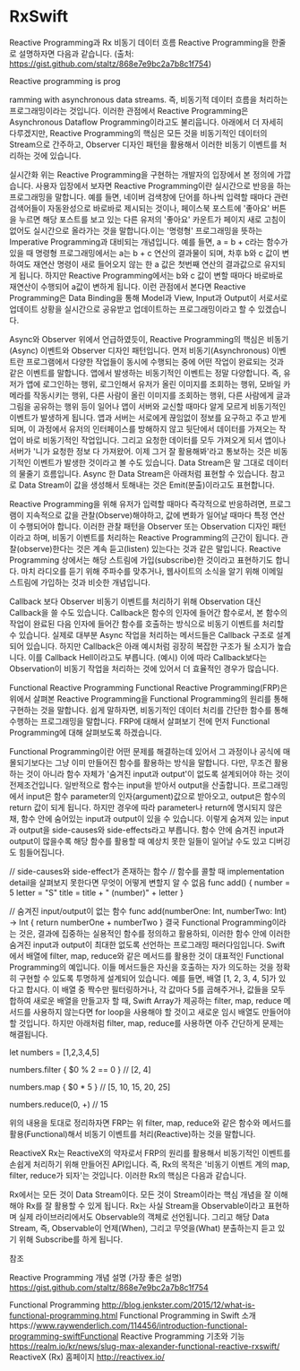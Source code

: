 # RxSwift




Reactive Programming과 Rx
비동기 데이터 흐름
Reactive Programming을 한줄로 설명하자면 다음과 같습니다. (출처: https://gist.github.com/staltz/868e7e9bc2a7b8c1f754)

Reactive programming is prog

ramming with asynchronous data streams.
즉, 비동기적 데이터 흐름을 처리하는 프로그래밍이라는 것입니다. 이러한 관점에서 Reactive Programming은 Asynchronous Dataflow Programming이라고도 불리웁니다. 아래에서 더 자세히 다루겠지만, Reactive Programming의 핵심은 모든 것을 비동기적인 데이터의 Stream으로 간주하고, Observer 디자인 패턴을 활용해서 이러한 비동기 이벤트를 처리하는 것에 있습니다.

실시간화
위는 Reactive Programming을 구현하는 개발자의 입장에서 본 정의에 가깝습니다. 
사용자 입장에서 보자면 Reactive Programming이란 실시간으로 반응을 하는 프로그래밍을 말합니다. 예를 들면, 네이버 검색창에 단어를 하나씩 입력할 때마다 관련 검색어들이 자동완성으로 바로바로 제시되는 것이나, 페이스북 포스트에 '좋아요' 버튼을 누르면 해당 포스트를 보고 있는 다른 유저의 '좋아요' 카운트가 페이지 새로 고침이 없어도 실시간으로 올라가는 것을 말합니다.이는 '명령형' 프로그래밍을 뜻하는 Imperative Programming과 대비되는 개념입니다. 예를 들면, a = b + c라는 함수가 있을 때 명령형 프로그래밍에서는 a는 b + c 연산의 결과물이 되며, 차후 b와 c 값이 변하여도 재연산 명령이 새로 들어오지 않는 한 a 값은 첫번째 연산의 결과값으로 유지되게 됩니다. 하지만 Reactive Programming에서는 b와 c 값이 변할 때마다 바로바로 재연산이 수행되어 a값이 변하게 됩니다.
이런 관점에서 본다면 Reactive Programming은 Data Binding을 통해 Model과 View, Input과 Output이 서로서로 업데이트 상황을 실시간으로 공유받고 업데이트하는 프로그래밍이라고 할 수 있겠습니다.

Async와 Observer
위에서 언급하였듯이, Reactive Programming의 핵심은 비동기(Async) 이벤트와 Observer 디자인 패턴입니다. 
먼저 비동기(Asynchronous) 이벤트란 프로그램에서 다양한 작업들이 동시에 수행되는 중에 어떤 작업이 완료되는 것과 같은 이벤트를 말합니다. 앱에서 발생하는 비동기적인 이벤트는 정말 다양합니다. 즉, 유저가 앱에 로그인하는 행위, 로그인해서 유저가 올린 이미지를 조회하는 행위, 모바일 카메라를 작동시키는 행위, 다른 사람이 올린 이미지를 조회하는 행위, 다른 사람에게 글과 그림을 공유하는 행위 등이 일어나 앱이 서버와 교신할 때마다 알게 모르게 비동기적인 이벤트가 발생하게 됩니다. 
앱과 서버는 서로에게 끊임없이 정보를 요구하고 주고 받게 되며, 이 과정에서 유저의 인터페이스를 방해하지 않고 뒷단에서 데이터를 가져오는 작업이 바로 비동기적인 작업입니다. 그리고 요청한 데이터를 모두 가져오게 되서 앱이나 서버가 '니가 요청한 정보 다 가져왔어. 이제 그거 잘 활용해봐'라고 통보하는 것은 비동기적인 이벤트가 발생한 것이라고 볼 수도 있습니다.
Data Stream은 말 그대로 데이터의 물줄기 흐름입니다. Async 한 Data Stream은 아래처럼 표현할 수 있습니다. 참고로 Data Stream이 값을 생성해서 토해내는 것은 Emit(분출)이라고도 표현합니다.

Reactive Programming을 위해 유저가 입력할 때마다 즉각적으로 반응하려면, 프로그램이 지속적으로 값을 관찰(Observe)해야하고, 값에 변화가 일어날 때마다 특정 연산이 수행되어야 합니다. 이러한 관찰 패턴을 Observer 또는 Observation 디자인 패턴이라고 하며, 비동기 이벤트를 처리하는 Reactive Programming의 근간이 됩니다.
관찰(observe)한다는 것은 계속 듣고(listen) 있는다는 것과 같은 말입니다. Reactive Programming 상에서는 해당 스트림에 가입(subscribe)한 것이라고 표현하기도 합니다. 마치 라디오를 듣기 위해 주파수를 맞추거나, 웹사이트의 소식을 알기 위해 이메일 스트림에 가입하는 것과 비슷한 개념입니다.

Callback 보다 Observer
비동기 이벤트를 처리하기 위해 Observation 대신 Callback을 쓸 수도 있습니다. Callback은 함수의 인자에 들어간 함수로서, 본 함수의 작업이 완료된 다음 인자에 들어간 함수를 호출하는 방식으로 비동기 이벤트를 처리할 수 있습니다. 실제로 대부분 Async 작업을 처리하는 메서드들은 Callback 구조로 설계되어 있습니다. 하지만 Callback은 아래 예시처럼 굉장히 복잡한 구조가 될 소지가 높습니다. 이를 Callback Hell이라고도 부릅니다.
(예시)
이에 따라 Callback보다는 Observation이 비동기 작업을 처리하는 것에 있어서 더 효율적인 경우가 많습니다.

Functional Reactive Programming
Functional Reactive Programming(FRP)은 위에서 살펴본 Reactive Programming을 Functional Programming의 원리를 통해 구현하는 것을 말합니다. 쉽게 말하자면, 비동기적인 데이터 처리를 간단한 함수를 통해 수행하는 프로그래밍을 말합니다. FRP에 대해서 살펴보기 전에 먼저 Functional Programming에 대해 살펴보도록 하겠습니다.

Functional Programming이란 어떤 문제를 해결하는데 있어서 그 과정이나 공식에 매몰되기보다는 그냥 이미 만들어진 함수를 활용하는 방식을 말합니다. 다만, 무조건 활용하는 것이 아니라 함수 자체가 '숨겨진 input과 output'이 없도록 설계되어야 하는 것이 전제조건입니다.
일반적으로 함수는 input을 받아서 output을 산출합니다. 프로그래밍에서 input은 함수 parameter의 인자(argument)값으로 받아오고, output은 함수의 return 값이 되게 됩니다. 하지만 경우에 따라 parameter나 return에 명시되지 않은채, 함수 안에 숨어있는 input과 output이 있을 수 있습니다. 이렇게 숨겨져 있는 input과 output을 side-causes와 side-effects라고 부릅니다. 함수 안에 숨겨진 input과 output이 많을수록 해당 함수를 활용할 때 예상치 못한 일들이 일어날 수도 있고 디버깅도 힘들어집니다. 

// side-causes와 side-effect가 존재하는 함수
// 함수를 콜할 때 implementation detail을 살펴보지 못한다면 무엇이 어떻게 변할지 알 수 없음 
func add() {
    number = 5
    letter = "S"
    title = title + " \(number)" + letter
}

// 숨겨진 input/output이 없는 함수
func add(numberOne: Int, numberTwo: Int) -> Int {
    return numberOne + numberTwo
}
결국 Functional Programming이라는 것은, 결과에 집중하는 실용적인 함수를 정의하고 활용하되, 이러한 함수 안에 이러한 숨겨진 input과 output이 최대한 없도록 선언하는 프로그래밍 패러다임입니다. Swift에서 배열에 filter, map, reduce와 같은 메서드를 활용한 것이 대표적인 Functional Programming의 예입니다. 이들 메서드들은 자신을 호출하는 자가 의도하는 것을 정확히 구현할 수 있도록 투명하게 설계되어 있습니다. 예를 들면, 배열 [1, 2, 3, 4, 5]가 있다고 합시다. 이 배열 중 짝수만 필터링하거나, 각 값마다 5를 곱해주거나, 값들을 모두 합하여 새로운 배열을 만들고자 할 때, Swift Array가 제공하는 filter, map, reduce 메서드를 사용하지 않는다면 for loop을 사용해야 할 것이고 새로운 임시 배열도 만들어야 할 것입니다. 하지만 아래처럼 filter, map, reduce를 사용하면 아주 간단하게 문제는 해결됩니다.

let numbers = [1,2,3,4,5]


numbers.filter { $0 % 2 == 0 }
// [2, 4]

numbers.map { $0 * 5 }
// [5, 10, 15, 20, 25]

numbers.reduce(0, +)
// 15

위의 내용을 토대로 정리하자면 FRP는 위 filter, map, reduce와 같은 함수와 메서드를 활용(Functional)해서 비동기 이벤트를 처리(Reactive)하는 것을 말합니다.

ReactiveX
Rx는 ReactiveX의 약자로서 FRP의 원리를 활용해서 비동기적인 이벤트를 손쉽게 처리하기 위해 만들어진 API입니다. 즉, Rx의 목적은 '비동기 이벤트 계의 map, filter, reduce가 되자'는 것입니다. 이러한 Rx의 핵심은 다음과 같습니다. 

Rx에서는 모든 것이 Data Stream이다.
모든 것이 Stream이라는 핵심 개념을 잘 이해해야 Rx를 잘 활용할 수 있게 됩니다. Rx는 사실 Stream을 Observable이라고 표현하며 실제 라이브러리에서도 Observable의 객체로 선언됩니다. 그리고 해당 Data Stream, 즉, Observable이 언제(When), 그리고 무엇을(What) 분출하는지 듣고 있기 위해 Subscribe를 하게 됩니다.  

참조


Reactive Programming 개념 설명 (가장 좋은 설명)
https://gist.github.com/staltz/868e7e9bc2a7b8c1f754

Functional Programming
http://blog.jenkster.com/2015/12/what-is-functional-programming.html
Functional Programming in Swift 소개https://www.raywenderlich.com/114456/introduction-functional-programming-swiftFunctional Reactive Programming 기초와 기능
https://realm.io/kr/news/slug-max-alexander-functional-reactive-rxswift/
ReactiveX (Rx) 홈페이지
http://reactivex.io/
